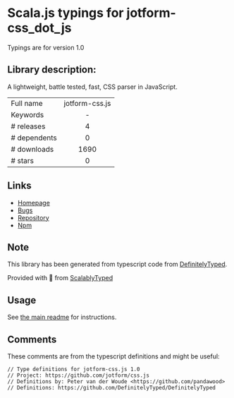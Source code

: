 
# Scala.js typings for jotform-css_dot_js

Typings are for version 1.0

## Library description:
A lightweight, battle tested, fast, CSS parser in JavaScript.

|                    |                 |
| ------------------ | :-------------: |
| Full name          | jotform-css.js |
| Keywords           | - |
| # releases         | 4 |
| # dependents       | 0 |
| # downloads        | 1690 |
| # stars            | 0 |

## Links
- [Homepage](https://github.com/jotform/css.js)
- [Bugs](https://github.com/jotform/css.js/issues)
- [Repository](https://github.com/jotform/css.js)
- [Npm](https://www.npmjs.com/package/jotform-css.js)
    


## Note
This library has been generated from typescript code from [DefinitelyTyped](https://definitelytyped.org).

Provided with :purple_heart: from [ScalablyTyped](https://github.com/oyvindberg/ScalablyTyped)

## Usage
See [the main readme](../../readme.md) for instructions.

## Comments

These comments are from the typescript definitions and might be useful:
```
// Type definitions for jotform-css.js 1.0
// Project: https://github.com/jotform/css.js
// Definitions by: Peter van der Woude <https://github.com/pandawood>
// Definitions: https://github.com/DefinitelyTyped/DefinitelyTyped

```

